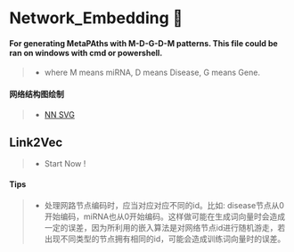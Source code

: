 # Network_Embedding :dart:
#### For generating MetaPAths with M-D-G-D-M patterns. This file could be ran on windows with cmd or powershell.
> - where M means miRNA, D means Disease, G means Gene.
#### 网络结构图绘制
> - [NN SVG](http://alexlenail.me/NN-SVG/index.html)
## Link2Vec
> - Start Now !
#### Tips
> - 处理网路节点编码时，应当对应对应不同的id。比如: disease节点从0开始编码，miRNA也从0开始编码。这样做可能在生成词向量时会造成一定的误差，因为所利用的嵌入算法是对网络节点id进行随机游走，若出现不同类型的节点拥有相同的id，可能会造成训练词向量时的误差。

